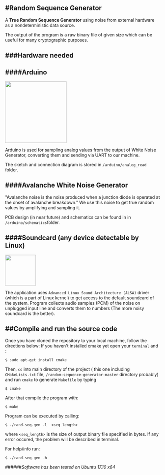 #Random Sequence Generator
---
A **True Random Sequence Generator** using noise from external hardware as a nondeterministic data source.

The output of the program is a raw binary file of given size which can be useful for many cryptographic purposes.

###Hardware needed
---
####Arduino
---
<img src="https://www.arduino.cc/en/uploads/Trademark/ArduinoCommunityLogo.png" width="200">


Arduino is used for sampling analog values from the output of White Noise Generator, converting them and sending via UART to our machine.


The sketch and connection diagram is stored in `/arduino/analog_read` folder.

####Avalanche White Noise Generator
---

"Avalanche noise is the noise produced when a junction diode is operated at the onset of avalanche breakdown."
We use this noise to get true random values by amplifying and sampling it.


PCB design (in near future) and schematics can be found in in `/arduino/schematics`folder.

####Soundcard (any device detectable by Linux)
---
<img src="http://alien.slackbook.org/blog/wp-content/uploads/2010/08/alsalogo.gif" width="100">

The application uses `Advanced Linux Sound Architecture (ALSA)` driver (which is a part of Linux kernel) to get access to the default soundcard of the system.  Program collects audio samples (PCM) of the noise on unplugged input line and converts them to numbers (The more noisy soundcard is the better).

##Compile and run the source code
---

Once you have cloned the repository to your local machine, follow the directions below:
If you haven't installed cmake yet open your ` terminal ` and :
```
$ sudo apt-get install cmake
```
Then, `` cd `` into main directory of the project ( this one including  `` CMakeLists.txt `` file,  ``/random-sequence-generator-master`` directory probably) and run `cmake` to generate ` Makefile ` by typing

```
$ cmake
```
After that compile the program with:

```
$ make
```

Program can be executed by calling:


```
$ ./rand-seq-gen -l  <seq_length>
```
where ` <seq_length> ` is the size of output binary file specified in bytes.
If any error occured, the problem will be described in terminal.

For help/info run:
```
$ ./rand-seq-gen -h
```

######*Software has been tested on Ubuntu 17.10 x64*
